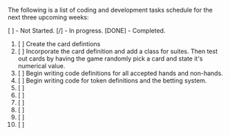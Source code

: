 The following is a list of coding and development tasks schedule for the next three upcoming weeks:

[ ] - Not Started. [/] - In progress. [DONE] - Completed.

1. [ ] Create the card defintions 
2. [ ] Incorporate the card definition and add a class for suites. Then test out cards by having the game randomly pick a card and state it's numerical value.
3. [ ] Begin writing code definitions for all accepted hands and non-hands.
4. [ ] Begin writing code for token definitions and the betting system.
5. [ ] 
6. [ ]
7. [ ]
8. [ ]
9. [ ]
10. [ ]
